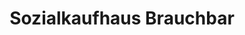 ---
title: "Sozialkaufhaus Brauchbar"
url: /stendal/sozialkaufhaus-brauchbar/
shop: Gebrauchtwaren
---